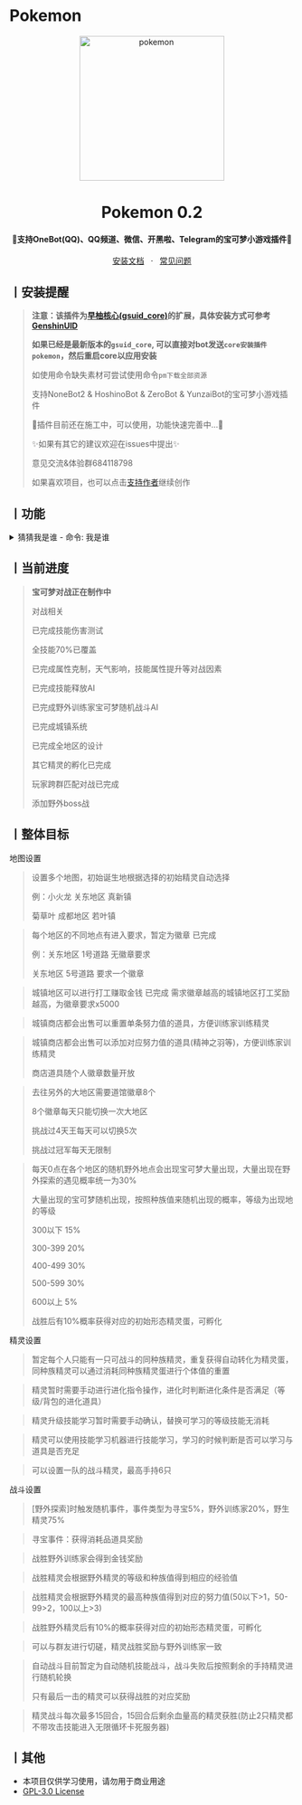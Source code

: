# Pokemon

<p align="center">
  <a href="https://github.com/jiluoQAQ/pokemon"><img src="https://s2.loli.net/2023/11/03/mW1ykVxItGRSqjN.png" width="256" height="256" alt="pokemon"></a>
</p>
<h1 align = "center">Pokemon 0.2</h1>
<h4 align = "center">🚧支持OneBot(QQ)、QQ频道、微信、开黑啦、Telegram的宝可梦小游戏插件🚧</h4>
<div align = "center">
        <a href="https://docs.sayu-bot.com/" target="_blank">安装文档</a> &nbsp; · &nbsp;
        <a href="https://docs.sayu-bot.com/常见问题/">常见问题</a>
</div>


## 丨安装提醒

> **注意：该插件为[早柚核心(gsuid_core)](https://github.com/Genshin-bots/gsuid_core)的扩展，具体安装方式可参考[GenshinUID](https://github.com/KimigaiiWuyi/GenshinUID)**
>
> **如果已经是最新版本的`gsuid_core`, 可以直接对bot发送`core安装插件pokemon`，然后重启core以应用安装**
>
> 如使用命令缺失素材可尝试使用命令`pm下载全部资源`
>
> 支持NoneBot2 & HoshinoBot & ZeroBot & YunzaiBot的宝可梦小游戏插件
>
> 🚧插件目前还在施工中，可以使用，功能快速完善中...🚧
>
> ✨如果有其它的建议欢迎在issues中提出✨
> 
> 意见交流&体验群684118798
> 
> 如果喜欢项目，也可以点击[支持作者](https://afdian.net/a/556186aa)继续创作

## 丨功能

<details><summary>猜猜我是谁 - 命令: 我是谁</summary><p>
<img src="https://s2.loli.net/2023/11/03/j4J2YMHzRtE5aAb.jpg"/> 
</p></details>

## 丨当前进度

> **宝可梦对战正在制作中**
> 
> 对战相关
> 
> 已完成技能伤害测试
> 
> 全技能70%已覆盖
> 
> 已完成属性克制，天气影响，技能属性提升等对战因素
> 
> 已完成技能释放AI
> 
> 已完成野外训练家宝可梦随机战斗AI
> 
> 已完成城镇系统
>
> 已完成全地区的设计
>
> 其它精灵的孵化已完成
>
> 玩家跨群匹配对战已完成
>
> 添加野外boss战

## 丨整体目标

地图设置
>设置多个地图，初始诞生地根据选择的初始精灵自动选择
>
>例：小火龙 关东地区 真新镇
>
>    菊草叶 成都地区 若叶镇

>每个地区的不同地点有进入要求，暂定为徽章 	已完成
>
>例：关东地区 1号道路 无徽章要求
>
>   关东地区 5号道路 要求一个徽章

>城镇地区可以进行打工赚取金钱			已完成
>需求徽章越高的城镇地区打工奖励越高，为徽章要求x5000

>城镇商店都会出售可以重置单条努力值的道具，方便训练家训练精灵

>城镇商店都会出售可以添加对应努力值的道具(精神之羽等)，方便训练家训练精灵
>
>商店道具随个人徽章数量开放

>去往另外的大地区需要道馆徽章8个
>
>8个徽章每天只能切换一次大地区
>
>挑战过4天王每天可以切换5次
>
>挑战过冠军每天无限制

>每天0点在各个地区的随机野外地点会出现宝可梦大量出现，大量出现在野外探索的遇见概率统一为30%
>
>大量出现的宝可梦随机出现，按照种族值来随机出现的概率，等级为出现地的等级
>
>300以下 	15% 
>
>300-399	20%
>
>400-499	30%
>
>500-599	30%
>
>600以上    5%
>
>战胜后有10%概率获得对应的初始形态精灵蛋，可孵化

精灵设置
>暂定每个人只能有一只可战斗的同种族精灵，重复获得自动转化为精灵蛋，同种族精灵可以通过消耗同种族精灵蛋进行个体值的重置

>精灵暂时需要手动进行进化指令操作，进化时判断进化条件是否满足（等级/背包的进化道具）
>

>精灵升级技能学习暂时需要手动确认，替换可学习的等级技能无消耗

>精灵可以使用技能学习机器进行技能学习，学习的时候判断是否可以学习与道具是否充足

>可以设置一队的战斗精灵，最高手持6只

战斗设置
>[野外探索]时触发随机事件，事件类型为寻宝5%，野外训练家20%，野生精灵75%

>寻宝事件：获得消耗品道具奖励

>战胜野外训练家会得到金钱奖励

>战胜精灵会根据野外精灵的等级和种族值得到相应的经验值

>战胜精灵会根据野外精灵的最高种族值得到对应的努力值(50以下>1，50-99>2，100以上>3)

>战胜野外精灵后有10%的概率获得对应的初始形态精灵蛋，可孵化

>可以与群友进行切磋，精灵战胜奖励与野外训练家一致

>自动战斗目前暂定为自动随机技能战斗，战斗失败后按照剩余的手持精灵进行随机轮换
>
>只有最后一击的精灵可以获得战胜的对应奖励

>精灵战斗每次最多15回合，15回合后剩余血量高的精灵获胜(防止2只精灵都不带攻击技能进入无限循环卡死服务器)
>


## 丨其他

+ 本项目仅供学习使用，请勿用于商业用途
+ [GPL-3.0 License](https://github.com/jiluoQAQ/pokemon/blob/main/LICENSE)
